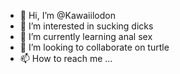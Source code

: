 - 👋 Hi, I’m @Kawaiilodon
- 👀 I’m interested in sucking dicks
- 🌱 I’m currently learning anal sex
- 💞️ I’m looking to collaborate on turtle
- 📫 How to reach me ...

<!---
Kawaiilodon/Kawaiilodon is a ✨ special ✨ repository because its `README.md` (this file) appears on your GitHub profile.
You can click the Preview link to take a look at your changes.
--->
